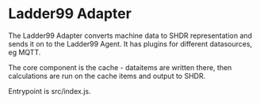 # Ladder99 Adapter

The Ladder99 Adapter converts machine data to SHDR representation and sends it on to the Ladder99 Agent. It has plugins for different datasources, eg MQTT.

The core component is the cache - dataitems are written there, then calculations are run on the cache items and output to SHDR.

Entrypoint is src/index.js.

